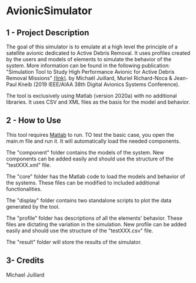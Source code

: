 # AvionicSimulator

## 1 - Project Description
The goal of this simulator is to emulate at a high level the principle of a satellite avionic dedicated to Active Debris Removal. It uses profiles created by the users and models of elements to simulate the behavior of the system. More information can be found in the following publication: "Simulation Tool to Study High Performance Avionic for Active Debris Removal Missions" [(link)](https://www.researchgate.net/profile/Michael-Juillard-2/publication/341077819_Simulation_Tool_to_Study_High_Performance_Avionic_for_Active_Debris_Removal_Missions/links/603a251f4585158939d29eda/Simulation-Tool-to-Study-High-Performance-Avionic-for-Active-Debris-Removal-Missions.pdf). by Michaël Juillard, Muriel Richard-Noca & Jean-Paul Kneib (2019 IEEE/AIAA 38th Digital Avionics Systems Conference).

The tool is exclusively using Matlab (version 2020a) with no additional libraries. It uses CSV and XML files as the basis for the model and behavior.

## 2 - How to Use

This tool requires [Matlab](https://ch.mathworks.com/products/matlab.html) to run. TO test the basic case, you open the main.m file and run it. It will automatically load the needed components.

The "component" folder contains the models of the system. New components can be added easily and should use the structure of the "testXXX.xml" file.

The "core" folder has the Matlab code to load the models and behavior of the systems. These files can be modified to included additional functionalities.

The "display" folder contains two standalone scripts to plot the data generated by the tool. 

The "profile" folder has descriptions of all the elements' behavior. These files are dictating the variation in the simulation. New profile can be added easily and should use the structure of the "testXXX.csv" file.

The "result" folder will store the results of the simulator.

## 3- Credits
Michael Juillard
